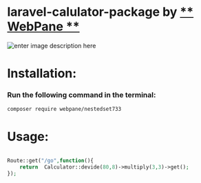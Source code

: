 # laravel-calulator-package by <a href="https://www.facebook.com/webpane">** WebPane **</a>


![enter image description here](https://scontent.fdac27-1.fna.fbcdn.net/v/t1.6435-9/32257656_2042052772730306_6833874635356897280_n.jpg?_nc_cat=109&ccb=1-5&_nc_sid=e3f864&_nc_eui2=AeF-9fq-rgg5fDkjd40jlPzaSqY5IXpjuIZKpjkhemO4ho6xDFDtLlTaflp6dJxuf2kn8WMAVdzbDD7JIb-e7e8G&_nc_ohc=ynWLPN5UtlAAX-nh7kf&_nc_ht=scontent.fdac27-1.fna&oh=52df22c744b8947e4c8012d923e0bd95&oe=61D59178)
# Installation:

###  Run the following command in the terminal:
```
composer require webpane/nestedset733
```
# Usage:

```php

Route::get("/go",function(){
	return  Calculator::devide(80,8)->multiply(3,3)->get();
});

```
